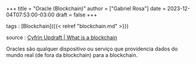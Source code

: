 +++
title = "Oracle (Blockchain)"
author = ["Gabriel Rosa"]
date = 2023-12-04T07:53:00-03:00
draft = false
+++

tags
: [Blockchain]({{< relref "blockchain.md" >}})

source
: [Cyfrin Updraft | What is a blockchain](https://updraft.cyfrin.io/courses/blockchain-basics/basics/what-is-a-blockchain?lesson_format=video)

Oracles são qualquer dispositivo ou serviço que providencia dados do mundo real (de fora da blockchain) para a blockchain.
